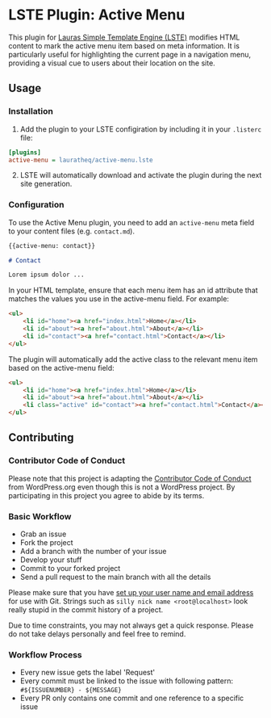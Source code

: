 # LSTE Plugin: Active Menu

This plugin for [Lauras Simple Template Engine (LSTE)](https://github.com/lauratheq/lste) modifies HTML content to mark the active menu item based on meta information. It is particularly useful for highlighting the current page in a navigation menu, providing a visual cue to users about their location on the site.

## Usage

### Installation

1. Add the plugin to your LSTE configiration by including it in your `.listerc` file:

```ini
[plugins]
active-menu = lauratheq/active-menu.lste
```

2. LSTE will automatically download and activate the plugin during the next site generation.

### Configuration

To use the Active Menu plugin, you need to add an `active-menu` meta field to your content files (e.g. `contact.md`).

```markdown
{{active-menu: contact}}

# Contact

Lorem ipsum dolor ...
```

In your HTML template, ensure that each menu item has an id attribute that matches the values you use in the active-menu field. For example:

```html
<ul>
    <li id="home"><a href="index.html">Home</a></li>
    <li id="about"><a href="about.html">About</a></li>
    <li id="contact"><a href="contact.html">Contact</a></li>
</ul>
```

The plugin will automatically add the active class to the relevant menu item based on the active-menu field:

```html
<ul>
    <li id="home"><a href="index.html">Home</a></li>
    <li id="about"><a href="about.html">About</a></li>
    <li class="active" id="contact"><a href="contact.html">Contact</a></li>
</ul>
```

## Contributing

### Contributor Code of Conduct

Please note that this project is adapting the [Contributor Code of Conduct](https://learn.wordpress.org/online-workshops/code-of-conduct/) from WordPress.org even though this is not a WordPress project. By participating in this project you agree to abide by its terms.

### Basic Workflow

* Grab an issue
* Fork the project
* Add a branch with the number of your issue
* Develop your stuff
* Commit to your forked project
* Send a pull request to the main branch with all the details

Please make sure that you have [set up your user name and email address](https://git-scm.com/book/en/v2/Getting-Started-First-Time-Git-Setup) for use with Git. Strings such as `silly nick name <root@localhost>` look really stupid in the commit history of a project.

Due to time constraints, you may not always get a quick response. Please do not take delays personally and feel free to remind.

### Workflow Process

* Every new issue gets the label 'Request'
* Every commit must be linked to the issue with following pattern: `#${ISSUENUMBER} - ${MESSAGE}`
* Every PR only contains one commit and one reference to a specific issue
